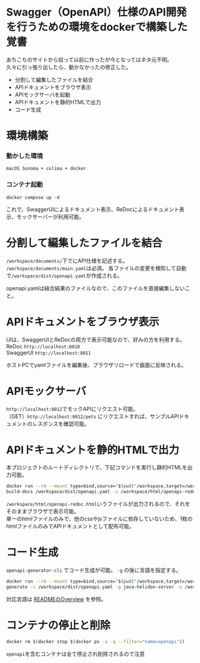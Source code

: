 # Swagger（OpenAPI）仕様のAPI開発を行うための環境をdockerで構築した覚書  

あちこちのサイトから拾って以前に作ったが今となってはネタ元不明。  
久々に引っ張り出したら、動かなかったの修正した。


* 分割して編集したファイルを結合
* APIドキュメントをブラウザ表示
* APIモックサーバを起動
* APIドキュメントを静的HTMLで出力
* コード生成

# 環境構築

### 動かした環境
`macOS Sonoma + colima + docker`

### コンテナ起動
`docker compose up -d`

これで、SwaggerUIによるドキュメント表示、ReDocによるドキュメント表示、モックサーバーが利用可能。  

# 分割して編集したファイルを結合
`/workspace/documents/`下でにAPI仕様を記述する。 
`/workspace/documents/main.yaml`は必須。 
各ファイルの変更を検知して自動で`/workspace/dist/openapi.yaml`が作成される。  

openapi.yamlは結合結果のファイルなので、このファイルを直接編集しないこと。  

# APIドキュメントをブラウザ表示
UIは、SwaggerUIとReDocの両方で表示可能なので、好みの方を利用する。  
ReDoc `http://localhost:8010`  
SwaggerUI `http://localhost:8011`  

ホストPCでyamlファイルを編集後、ブラウザリロードで画面に反映される。  

# APIモックサーバ
`http://localhost:8012`でモックAPIにリクエスト可能。  
（GET）`http://localhost:8012/pets` にリクエストすれば、サンプルAPIドキュメントのレスポンスを確認可能。  

# APIドキュメントを静的HTMLで出力
本プロジェクトのルートディレクトリで、下記コマンドを実行し静的HTMLを出力可能。  
```bash
docker run --rm --mount type=bind,source="$(pwd)"/workspace,target=/workspace redocly/cli \
build-docs /workspace/dist/openapi.yaml -o /workspace/html/openapi-redoc.html
```

```/workspace/html/openapi-redoc.html```いうファイルが出力されるので、それをそのままブラウザで表示可能。  
単一のhtmlファイルのみで、他のcssやjsファイルに依存していないため、1枚のhtmlファイルのみでAPIドキュメントとして配布可能。  

# コード生成
`openapi-generator-cli` でコード生成が可能。
`-g` の後に言語を指定する。

```bash
docker run --rm --mount type=bind,source="$(pwd)"/workspace,target=/workspace openapitools/openapi-generator-cli \
generate -i /workspace/dist/openapi.yaml -g java-helidon-server -o /workspace/generate/java-helidon-server
```
対応言語は
[READMEのOverview](https://github.com/OpenAPITools/openapi-generator?tab=readme-ov-file#overview)
を参照。

# コンテナの停止と削除
```bash
docker rm $(docker stop $(docker ps -a -q --filter="name=openapi"))
```
```openapi```を含むコンテナは全て停止され削除されるので注意